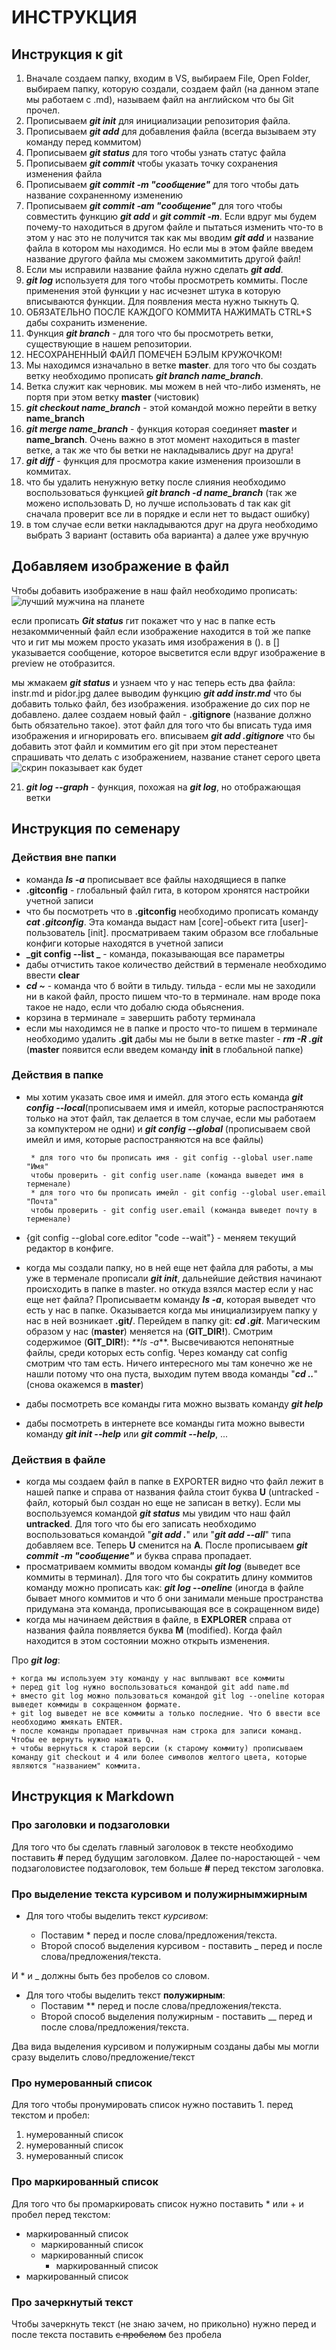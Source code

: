 # ИНСТРУКЦИЯ
## Инструкция к git
1. Вначале создаем папку, входим в VS, выбираем File, Open Folder, выбираем папку, которую создали, создаем файл (на данном этапе мы работаем с .md), называем файл на английском что бы Git прочел. 
2. Прописываем _**git init**_ для инициализации репозитория файла.
3. Прописываем **_git add_** для добавления файла (всегда вызываем эту команду перед коммитом)
4. Прописываем __*git status*__  для того чтобы узнать статус файла
5. Прописываем _**git commit**_ чтобы указать точку сохранения изменения файла
6. Прописываем **_git commit -m "сообщение"_** для того чтобы дать название сохраненному изменению
7. Прописываем **_git commit -am "сообщение"_** для того чтобы совместить функцию _**git add**_ и **_git commit -m_**. Если вдруг мы будем почему-то находиться в другом файле и пытаться изменить что-то в этом у нас это не получится так как мы вводим **_git add_** и название файла в котором мы находимся. Но если мы в этом файле введем название другого файла мы сможем закоммитить другой файл!
8. Если мы исправили название файла нужно сделать _**git add**_.
9. _**git log**_ используетя для того чтобы просмотреть коммиты. После применения этой функции у нас исчезнет штука в которую вписываются функции. Для появления места нужно тыкнуть Q.
10. ОБЯЗАТЕЛЬНО ПОСЛЕ КАЖДОГО КОММИТА НАЖИМАТЬ CTRL+S дабы сохранить изменение.
11. Функция **_git branch_** - для того что бы просмотреть ветки, существующие в нашем репозитории. 
12. НЕСОХРАНЕННЫЙ ФАЙЛ ПОМЕЧЕН БЭЛЫМ КРУЖОЧКОМ! 
13. Мы находимся изначально в ветке **master**. для того что бы создать ветку необходимо прописать _**git branch name_branch**_. 
14. Ветка служит как черновик. мы можем в ней что-либо изменять, не портя при этом ветку **master** (чистовик)
15. _**git checkout name_branch**_ - этой командой можно перейти в ветку **name_branch**
16. _**git merge name_branch**_ - функция которая соединяет **master** и **name_branch**. Очень важно в этот момент находиться в master ветке, а так же что бы ветки не накладывались друг на друга!
17. _**git diff**_ - функция для просмотра какие изменения произошли в коммитах.
18. что бы удалить ненужную ветку после слияния необходимо воспользоваться функцией _**git branch -d name_branch**_ (так же можено использовать D, но лучше использовать d так как git сначала проверит все ли в порядке и если нет то выдаст ошибку)
19. в том случае если ветки накладываются друг на друга необходимо выбрать 3 вариант (оставить оба варианта) а далее уже вручную

## Добавляем изображение в файл
Чтобы добавить изображение в наш файл необходимо прописать:
![лучший мужчина на планете](pidor.jpg)

если прописать _**Git status**_ гит покажет что у нас в папке есть незакоммиченный файл
если изображение находится в той же папке что и гит мы можем просто указать имя изображения в ().
в [] указывается сообщение, которое высветится если вдруг изображение в preview не отобразится.

мы жмакаем _**git status**_ и узнаем что у нас теперь есть два файла: instr.md и pidor.jpg 
далее выводим функцию **_git add instr.md_** что бы добавить только файл, без изображения. изображение до сих пор не добавлено. 
далее создаем новый файл - **.gitignore** (название должно быть обязательно такое). этот файл для того что бы вписать туда имя изображения и игнорировать его. 
вписываем **_git add .gitignore_** что бы добавить этот файл и коммитим его
git при этом перестеанет спрашивать что делать с изображением, название станет серого цвета
![скрин показывает как будет](scrine.png)

21. _**git log --graph**_ - функция, похожая на _**git log**_, но отображающая ветки 


## Инструкция по семенару
### Действия вне папки
* команда **_ls -a_** прописывает все файлы находящиеся в папке
* **.gitconfig** - глобальный файл гита, в котором хронятся настройки учетной записи
* что бы посмотреть что в **.gitconfig** необходимо прописать команду **_cat .gitconfig_**. Эта команда выдаст нам [core]-обьект гита [user]-пользователь [init]. просматриваем таким образом все глобальные конфиги которые находятся в учетной записи
* **_git config --list
_** - команда, показывающая все параметры
* дабы отчистить такое количество действий в терменале необходимо ввести **clear**
* **_cd ~_** - команда что б войти в тильду. тильда - если мы не заходили ни в какой файл, просто пишем что-то в терминале. нам вроде пока такое не надо, если что добалю сюда обьяснения. 
* корзина в терминале = завершить работу терминала
* если мы находимся не в папке и просто что-то пишем в терминале необходимо удалить **.git** дабы мы не были в ветке master - **_rm -R .git_** (**master** появится если введем команду **init** в глобальной папке)
### Действия в папке
 + мы хотим указать свое имя и имейл. для этого есть команда **_git config --local_**(прописываем имя и имейл, которые распостраняются только на этот файл, так делается в том случае, если мы работаем за компуктером не одни) и **_git config --global_** (прописываем свой имейл и имя, которые распостраняются на все файлы)

        * для того что бы прописать имя - git config --global user.name "Имя"
        чтобы проверить - git config user.name (команда выведет имя в терменале)
        * для того что бы прописать имейл - git config --global user.email "Почта"
        чтобы проверить - git config user.email (команда выведет почту в терменале)
 + {git config --global core.editor "code --wait"} - меняем текущий редактор в конфиге.
 + когда мы создали папку, но в ней еще нет файла для работы, а мы уже в терменале прописали **_git init_**, дальнейшие действия начинают происходить в папке в master. но откуда взялся мастер если у нас еще нет файла? Прописываетм команду **_ls -a_**, которая выведет что есть у нас в папке. Оказывается когда мы инициализируем папку у нас в ней возникает **.git/**. Перейдем в папку git: _**cd .git**_. Магическим образом у нас (**master**) меняется на (**GIT_DIR!**). Смотрим содержимое (**GIT_DIR!**): _**ls -a_**. Высвечиваются непонятные файлы, среди которых есть config. Через команду cat config смотрим что там есть. Ничего интересного мы там конечно же не нашли потому что она пуста, выходим путем ввода команды "__*cd ..*__" (снова окажемся в **master**)
 + дабы посмотреть все команды гита можно вызвать команду _**git help**_
 + дабы посмотреть в интернете все команды гита можно вывести команду _**git init --help**_ или _**git commit --help**_, ... 

### Действия в файле
* когда мы создаем файл в папке в EXPORTER видно что файл лежит в нашей папке и справа от названия файла стоит буква **U** (untracked - файл, который был создан но еще не записан в ветку). Если мы воспользуемся командой _**git status**_ мы увидим что наш файл **untracked**. Для того что бы его записать необходимо воспользоваться командой "**_git add ._**" или "**_git add --all_**" типа добавляем все. Теперь **U** сменится на **A**. После прописываем _**git commit -m "сообщение"**_ и буква справа пропадает. 
* просматриваем коммиты вводом команды _**git log**_ (выведет все коммиты в терминал). Для того что бы сократить длину коммитов команду можно прописать как: _**git log --oneline**_ (иногда в файле бывает много коммитов и что б они занимали меньше пространства придумана эта команда, прописывающая все в сокращенном виде)
* когда мы начинаем действия в файле, в **EXPLORER** справа от названия файла появляется буква **М** (modified). Когда файл находится в этом состоянии можно открыть изменения. 

 Про _**git log**_:

    + когда мы используем эту команду у нас выплывают все коммиты 
    + перед git log нужно воспользоваться командой git add name.md
    + вместо git log можно пользоваться командой git log --oneline которая выведет коммиды в сокращенном формате. 
    + git log выведет не все коммиты а только последние. Что б ввести все необходимо жмякать ENTER. 
    + после команды пропадает привычная нам строка для записи команд. Чтобы ее вернуть нужно нажать Q. 
    + чтобы вернуться к старой версии (к старому коммиту) прописываем команду git checkout и 4 или более символов желтого цвета, которые являются "названием" коммита.

## Инструкция к Markdown

### Про заголовки и подзаголовки
Для того что бы сделать главный заголовок в тексте необходимо поставить **#** перед будущим заголовком. Далее по-наростающей - чем подзаголовистее подзаголовок, тем больше **#** перед текстом заголовка. 
### Про выделение текста курсивом и полужирнымжирным
* Для того чтобы выделить текст *курсивом*: 
   
    + Поставим * перед и после слова/предложения/текста.  
    + Второй способ выделения курсивом - поставить _ перед и после слова/предложения/текста.

И * и _ должны быть без пробелов со словом.
* Для того чтобы выделить текст **полужирным**:
    + Поставим ** перед и после слова/предложения/текста.
    + Второй способ выделения полужирным - поставить __ перед и после слова/предложения/текста.

Два вида выделения курсивом и полужирным созданы дабы мы могли сразу выделить слово/предложение/текст 
### Про нумерованный список
Для того чтобы пронумировать список нужно поставить 1. перед текстом и пробел:

1. нумерованный список
2. нумерованный список
3. нумерованный список 

### Про маркированный список
Для того что бы промаркировать список нужно поставить * или + и пробел перед текстом:

* маркированный список
    + маркированный список
    + маркированный список
        *   маркированный список
* маркированный список        

### Про зачеркнутый текст
Чтобы зачеркнуть текст (не знаю зачем, но прикольно) нужно перед и после текста поставить ~~с пробелом~~ без пробела






